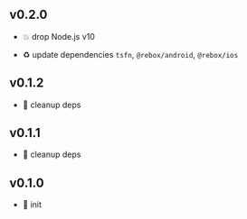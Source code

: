 ## v0.2.0

* 💥 drop Node.js v10

* ♻️ update dependencies `tsfn`, `@rebox/android`, `@rebox/ios`

## v0.1.2

* 🐞 cleanup deps

## v0.1.1

* 🐞 cleanup deps

## v0.1.0

* 🐣 init
